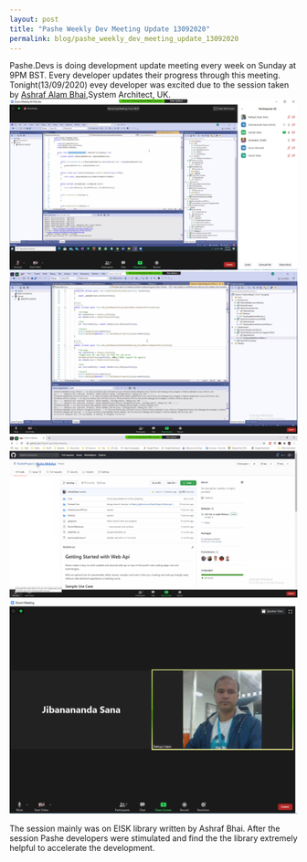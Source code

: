 ```yaml
---
layout: post
title: "Pashe Weekly Dev Meeting Update 13092020"
permalink: blog/pashe_weekly_dev_meeting_update_13092020
---
```


Pashe.Devs is doing development update meeting every week on Sunday at 9PM BST. Every developer updates their progress through this meeting. Tonight(13/09/2020) evey developer was excited due to the session taken by [Ashraf Alam Bhai](https://www.facebook.com/ashraful.alam),System Architect, UK. 
![Knowledge sharing session](../images/meeting/1309201.jpg)
![Knowledge sharing session](../images/meeting/1309202.jpg)
![Knowledge sharing session](../images/meeting/1309203.jpg)
![Knowledge sharing session](../images/meeting/1309204.jpg)

The session mainly was on EISK library written by Ashraf Bhai. After the session Pashe developers were stimulated and find the the library extremely helpful to accelerate the development.
